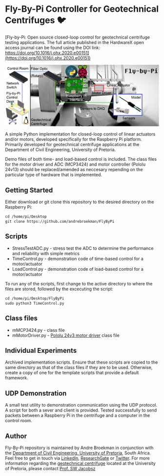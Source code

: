 # Fly-By-Pi Controller for Geotechnical Centrifuges :bird:
[Fly-by-Pi: Open source closed-loop control for geotechnical centrifuge testing applications. The full article published in the HardwareX open access journal can be found using the DOI link: https://doi.org/10.1016/j.ohx.2020.e00151](https://doi.org/10.1016/j.ohx.2020.e00151)


![Image of a geotechnical centrifuge](https://github.com/andrebroekman/FlyByPi/blob/master/centrifuge.png)

A simple Python implementation for closed-loop control of linear actuators and/or motors, developed specifically for the Raspberry Pi platform. Primarily developed for geotechnical centrifuge applications at the Department of Civil Engineering, University of Pretoria.

Demo files of both time- and load-based control is included. The class files for the motor driver and ADC (MCP3424) and motor controller (Pololu 24v13) should be replaced/amended as neccesary repending on the particular type of hardware that is implemented.

## Getting Started
Either download or git clone this repository to the desired directory on the Raspberry Pi:
```
cd /home/pi/Desktop
git clone https://github.com/andrebroekman/FlyByPi
```


## Scripts
- StressTestADC.py - stress test the ADC to determine the performance and reliability with simple metrics
- TimeControl.py - demonstration code of time-based control for a motor/actuator
- LoadControl.py - demonstration code of load-based control for a motor/actuator

To run any of the scripts, first change to the active directory to where the files are stored, followed by the excecuting the script:
```
cd /home/pi/Desktop/FlyByPi
sudo python3 TimeControl.py
```


## Class files
* mMCP3424.py -  class file
* mMotorDriver.py - [Pololu 24v3 motor driver](https://www.pololu.com/product/2992) class file


## Individual Experiments
Archived implementation scripts. Ensure that these scripts are copied to the same directory as that of the class files if they are to be used.  Otherwise, create a copy of one for the template scripts that provide a default framework.


## UDP Demonstration
A small test utility to demonstration communication using the UDP protocol. A script for both a sever and client is provided. Tested successfully to send packets between a Raspberry Pi in the centrifuge and a computer in the control room.


## Author
Fly-By-Pi repository is maintained by Andre Broekman in conjunction with the [Department of Civil Engineering, University of Pretoria](https://www.up.ac.za/civil-engineering), South Africa. Feel free to get in touch via [LinkedIn](https://www.linkedin.com/in/broekmanandre/), [ResearchGate](https://www.researchgate.net/profile/Andre_Broekman) or [Twitter](https://twitter.com/BroekmanAndre). For more information regarding the [geotechnical centrifuge](https://www.up.ac.za/civil-engineering/article/1914311/geotechnical-centrifuge-laboratory) located at the University of Pretoria, please contact [Prof. SW Jacobsz](https://www.up.ac.za/civil-engineering/article/49328/staff)

